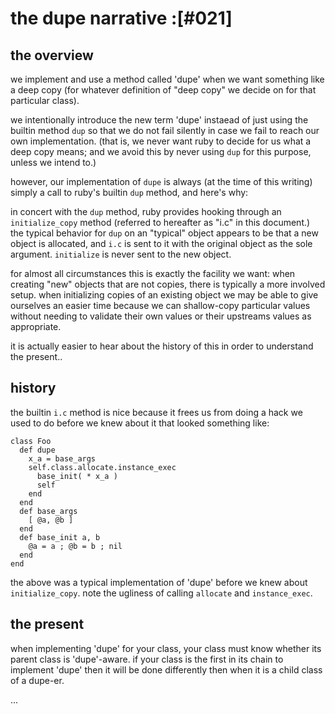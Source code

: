 # the dupe narrative :[#021]

## the overview

we implement and use a method called 'dupe' when we want something like a
deep copy (for whatever definition of "deep copy" we decide on for that
particular class).

we intentionally introduce the new term 'dupe' instaead of just using
the builtin method `dup` so that we do not fail silently in case we fail to
reach our own implementation. (that is, we never want ruby to decide for us
what a deep copy means; and we avoid this by never using `dup` for this
purpose, unless we intend to.)

however, our implementation of `dupe` is always (at the time of this writing)
simply a call to ruby's builtin `dup` method, and here's why:

in concert with the `dup` method, ruby provides hooking through an
`initialize_copy` method (referred to hereafter as "i.c" in this document.)
the typical behavior for `dup` on an "typical" object appears to be that
a new object is allocated, and `i.c` is sent to it with the original object
as the sole argument. `initialize` is never sent to the new object.

for almost all circumstances this is exactly the facility we want: when
creating "new" objects that are not copies, there is typically a more involved
setup. when initializing copies of an existing object we may be able to give
ourselves an easier time because we can shallow-copy particular values
without needing to validate their own values or their upstreams values as
appropriate.

it is actually easier to hear about the history of this in order to understand
the present..



## history

the builtin `i.c` method is nice because it frees us from doing a hack we used
to do before we knew about it that looked something like:

    class Foo
      def dupe
        x_a = base_args
        self.class.allocate.instance_exec
          base_init( * x_a )
          self
        end
      end
      def base_args
        [ @a, @b ]
      end
      def base_init a, b
        @a = a ; @b = b ; nil
      end
    end

the above was a typical implementation of 'dupe' before we knew about
`initialize_copy`. note the ugliness of calling `allocate` and `instance_exec`.


## the present

when implementing 'dupe' for your class, your class must know whether its
parent class is 'dupe'-aware. if your class is the first in its chain to
implement 'dupe' then it will be done differently then when it is a child
class of a dupe-er.

...
